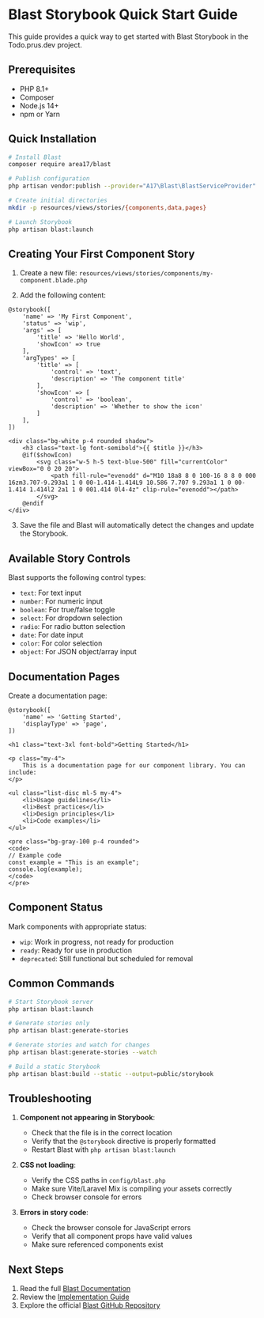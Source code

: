 # Blast Storybook Quick Start Guide

This guide provides a quick way to get started with Blast Storybook in the Todo.prus.dev project.

## Prerequisites

- PHP 8.1+
- Composer
- Node.js 14+
- npm or Yarn

## Quick Installation

```bash
# Install Blast
composer require area17/blast

# Publish configuration
php artisan vendor:publish --provider="A17\Blast\BlastServiceProvider" --tag="blast-config"

# Create initial directories
mkdir -p resources/views/stories/{components,data,pages}

# Launch Storybook
php artisan blast:launch
```

## Creating Your First Component Story

1. Create a new file: `resources/views/stories/components/my-component.blade.php`

2. Add the following content:

```blade
@storybook([
    'name' => 'My First Component',
    'status' => 'wip',
    'args' => [
        'title' => 'Hello World',
        'showIcon' => true
    ],
    'argTypes' => [
        'title' => [
            'control' => 'text',
            'description' => 'The component title'
        ],
        'showIcon' => [
            'control' => 'boolean',
            'description' => 'Whether to show the icon'
        ]
    ],
])

<div class="bg-white p-4 rounded shadow">
    <h3 class="text-lg font-semibold">{{ $title }}</h3>
    @if($showIcon)
        <svg class="w-5 h-5 text-blue-500" fill="currentColor" viewBox="0 0 20 20">
            <path fill-rule="evenodd" d="M10 18a8 8 0 100-16 8 8 0 000 16zm3.707-9.293a1 1 0 00-1.414-1.414L9 10.586 7.707 9.293a1 1 0 00-1.414 1.414l2 2a1 1 0 001.414 0l4-4z" clip-rule="evenodd"></path>
        </svg>
    @endif
</div>
```

3. Save the file and Blast will automatically detect the changes and update the Storybook.

## Available Story Controls

Blast supports the following control types:

- `text`: For text input
- `number`: For numeric input
- `boolean`: For true/false toggle
- `select`: For dropdown selection
- `radio`: For radio button selection
- `date`: For date input
- `color`: For color selection
- `object`: For JSON object/array input

## Documentation Pages

Create a documentation page:

```blade
@storybook([
    'name' => 'Getting Started',
    'displayType' => 'page',
])

<h1 class="text-3xl font-bold">Getting Started</h1>

<p class="my-4">
    This is a documentation page for our component library. You can include:
</p>

<ul class="list-disc ml-5 my-4">
    <li>Usage guidelines</li>
    <li>Best practices</li>
    <li>Design principles</li>
    <li>Code examples</li>
</ul>

<pre class="bg-gray-100 p-4 rounded">
<code>
// Example code
const example = "This is an example";
console.log(example);
</code>
</pre>
```

## Component Status

Mark components with appropriate status:

- `wip`: Work in progress, not ready for production
- `ready`: Ready for use in production
- `deprecated`: Still functional but scheduled for removal

## Common Commands

```bash
# Start Storybook server
php artisan blast:launch

# Generate stories only
php artisan blast:generate-stories

# Generate stories and watch for changes
php artisan blast:generate-stories --watch

# Build a static Storybook
php artisan blast:build --static --output=public/storybook
```

## Troubleshooting

1. **Component not appearing in Storybook**:
   - Check that the file is in the correct location
   - Verify that the `@storybook` directive is properly formatted
   - Restart Blast with `php artisan blast:launch`

2. **CSS not loading**:
   - Verify the CSS paths in `config/blast.php`
   - Make sure Vite/Laravel Mix is compiling your assets correctly
   - Check browser console for errors

3. **Errors in story code**:
   - Check the browser console for JavaScript errors
   - Verify that all component props have valid values
   - Make sure referenced components exist

## Next Steps

1. Read the full [Blast Documentation](docs/blast-storybook.md)
2. Review the [Implementation Guide](docs/blast-implementation.md)
3. Explore the official [Blast GitHub Repository](https://github.com/area17/blast) 
